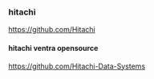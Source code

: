 ### hitachi

https://github.com/Hitachi

#### hitachi ventra opensource
https://github.com/Hitachi-Data-Systems


